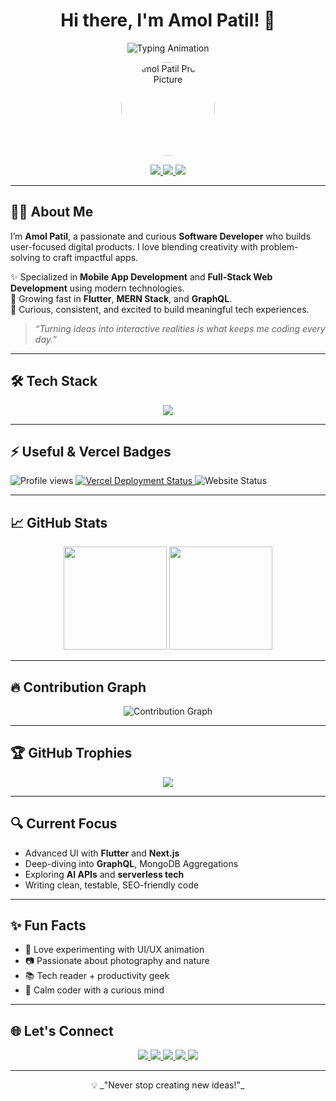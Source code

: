 <h1 align="center">Hi there, I'm Amol Patil! 👋</h1>

<!-- ✅ Typing animation (works on GitHub) -->
<p align="center">
  <img src="https://readme-typing-svg.demolab.com?font=Fira+Code&size=22&pause=1000&color=F7931E&center=true&vCenter=true&width=500&lines=Hi+I'm+Amol+Patil!;Flutter+%7C+MERN+%7C+Next.js+%7C+GraphQL;Let's+Build+Awesome+Things+💻" alt="Typing Animation" />
</p>


<!-- 👤 Profile picture -->
<p align="center">
  <img src="https://avatars.githubusercontent.com/u/103609908?v=4" width="150" height="150" style="border-radius: 50%" alt="Amol Patil Profile Picture" />
</p>

<!-- 🔗 Social badges -->
<p align="center">
  <a href="https://devamolpatil.in">
    <img src="https://img.shields.io/badge/Portfolio-devamolpatil.in-orange?style=flat-square&logo=google-chrome" />
  </a>
  <a href="https://linkedin.com/in/amol-patil-372641165">
    <img src="https://img.shields.io/badge/LinkedIn-Amol%20Patil-blue?style=flat-square&logo=linkedin" />
  </a>
  <a href="https://x.com/amol1781994">
    <img src="https://img.shields.io/badge/Twitter-@amol1781994-1DA1F2?style=flat-square&logo=twitter" />
  </a>
</p>

---

## 👨‍💻 About Me

I’m **Amol Patil**, a passionate and curious **Software Developer** who builds user-focused digital products. I love blending creativity with problem-solving to craft impactful apps.

✨ Specialized in **Mobile App Development** and **Full-Stack Web Development** using modern technologies.  
🚀 Growing fast in **Flutter**, **MERN Stack**, and **GraphQL**.  
🧩 Curious, consistent, and excited to build meaningful tech experiences.

> _“Turning ideas into interactive realities is what keeps me coding every day.”_

---

## 🛠️ Tech Stack

<div align="center">
  <img src="https://skillicons.dev/icons?i=flutter,dart,androidstudio,kotlin,swift,java,js,ts,react,nextjs,nodejs,express,graphql,mongodb,figma,vscode,git,github,xcode,html,css" />
</div>

---

## ⚡ Useful & Vercel Badges

<p>
  <img src="https://komarev.com/ghpvc/?username=AmolPatil-Git&style=flat-square&color=blue" alt="Profile views" />
  <a href="https://devamolpatil.in">
    <img src="https://vercelbadge.vercel.app/api/devamolpatil.in" alt="Vercel Deployment Status" />
  </a>
  <img src="https://img.shields.io/website?down_color=red&down_message=offline&up_color=green&up_message=online&url=https%3A%2F%2Fdevamolpatil.in" alt="Website Status" />
</p>

---

## 📈 GitHub Stats

<p align="center">
  <img src="https://github-readme-stats.vercel.app/api?username=AmolPatil-Git&show_icons=true&theme=github_dark&hide=prs&count_private=true" height="165" />
  <img src="https://github-readme-stats.vercel.app/api/top-langs/?username=AmolPatil-Git&layout=compact&theme=github_dark" height="165" />
</p>

---

## 🔥 Contribution Graph

<p align="center">
  <img src="https://github-readme-activity-graph.vercel.app/graph?username=AmolPatil-Git&theme=react-dark" alt="Contribution Graph" />
</p>

---

## 🏆 GitHub Trophies

<p align="center">
  <img src="https://github-profile-trophy.vercel.app/?username=AmolPatil-Git&theme=onedark&no-frame=true&column=6&margin-w=10&margin-h=10" />
</p>

---

## 🔍 Current Focus

- Advanced UI with **Flutter** and **Next.js**  
- Deep-diving into **GraphQL**, MongoDB Aggregations  
- Exploring **AI APIs** and **serverless tech**  
- Writing clean, testable, SEO-friendly code

---

## ✨ Fun Facts

- 🎨 Love experimenting with UI/UX animation  
- 📷 Passionate about photography and nature  
- 📚 Tech reader + productivity geek  
- 🧘 Calm coder with a curious mind  

---

## 🌐 Let's Connect

<p align="center">
  <a href="mailto:devamolpatil.in@gmail.com">
    <img src="https://img.shields.io/badge/Email-devamolpatil.in@gmail.com-red?style=for-the-badge&logo=gmail" />
  </a>
  <a href="https://devamolpatil.in">
    <img src="https://img.shields.io/badge/Portfolio-devamolpatil.in-orange?style=for-the-badge&logo=google-chrome" />
  </a>
  <a href="https://linkedin.com/in/amol-patil-372641165">
    <img src="https://img.shields.io/badge/LinkedIn-Amol%20Patil-blue?style=for-the-badge&logo=linkedin" />
  </a>
  <a href="https://x.com/amol1781994">
    <img src="https://img.shields.io/badge/Twitter-@amol1781994-1DA1F2?style=for-the-badge&logo=twitter" />
  </a>
  <a href="https://instagram.com/amol1781994">
    <img src="https://img.shields.io/badge/Instagram-@amol1781994-E4405F?style=for-the-badge&logo=instagram" />
  </a>
</p>

---

<p align="center">
  💡 _"Never stop creating new ideas!"_
</p>
